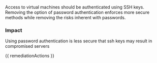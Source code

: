 
Access to virtual machines should be authenticated using SSH keys. Removing the option of password authentication enforces more secure methods while removing the risks inherent with passwords.

### Impact
Using password authentication is less secure that ssh keys may result in compromised servers

<!-- DO NOT CHANGE -->
{{ remediationActions }}

